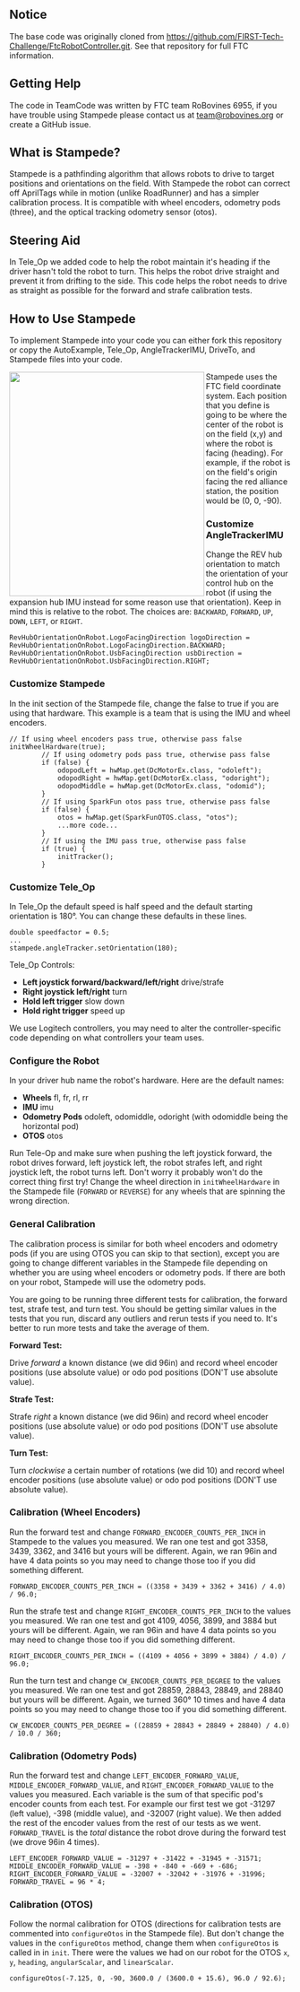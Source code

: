 ## Notice

The base code was originally cloned from https://github.com/FIRST-Tech-Challenge/FtcRobotController.git.  See that repository for full FTC information.

## Getting Help

The code in TeamCode was written by FTC team RoBovines 6955, if you have trouble using Stampede please contact us at team@robovines.org or create a GitHub issue.

## What is Stampede?

Stampede is a pathfinding algorithm that allows robots to drive to target positions and orientations on the field. With Stampede the robot can correct off AprilTags while in motion (unlike RoadRunner) and has a simpler calibration process. It is compatible with wheel encoders, odometry pods (three), and the optical tracking odometry sensor (otos).

## Steering Aid
In Tele_Op we added code to help the robot maintain it's heading if the driver hasn't told the robot to turn. This helps the robot drive straight and prevent it from drifting to the side. This code helps the robot needs to drive as straight as possible for the forward and strafe calibration tests.

## How to Use Stampede

To implement Stampede into your code you can either fork this repository or copy the AutoExample, Tele_Op, AngleTrackerIMU, DriveTo, and Stampede files into your code. 

<img align="left" width=348 height=400 src="https://github.com/user-attachments/assets/a71adffd-00ef-47cc-a08b-dec52f076f1a">
Stampede uses the FTC field coordinate system. Each position that you define is going to be where the center of the robot is on the field (x,y) and where the robot is facing (heading). For example, if the robot is on the field's origin facing the red alliance station, the position would be (0, 0, -90).

### Customize AngleTrackerIMU
Change the REV hub orientation to match the orientation of your control hub on the robot (if using the expansion hub IMU instead for some reason use that orientation). Keep in mind this is relative to the robot. The choices are: `BACKWARD`, `FORWARD`, `UP`, `DOWN`, `LEFT`, or `RIGHT`.
```
RevHubOrientationOnRobot.LogoFacingDirection logoDirection = RevHubOrientationOnRobot.LogoFacingDirection.BACKWARD;
RevHubOrientationOnRobot.UsbFacingDirection usbDirection = RevHubOrientationOnRobot.UsbFacingDirection.RIGHT;
```

### Customize Stampede
In the init section of the Stampede file, change the false to true if you are using that hardware. This example is a team that is using the IMU and wheel encoders.
```
// If using wheel encoders pass true, otherwise pass false
initWheelHardware(true);
        // If using odometry pods pass true, otherwise pass false
        if (false) {
            odopodLeft = hwMap.get(DcMotorEx.class, "odoleft");
            odopodRight = hwMap.get(DcMotorEx.class, "odoright");
            odopodMiddle = hwMap.get(DcMotorEx.class, "odomid");
        }
        // If using SparkFun otos pass true, otherwise pass false
        if (false) {
            otos = hwMap.get(SparkFunOTOS.class, "otos");
            ...more code...
        }
        // If using the IMU pass true, otherwise pass false
        if (true) {
            initTracker();
        }
```

### Customize Tele_Op
In Tele_Op the default speed is half speed and the default starting orientation is 180°. You can change these defaults in these lines.
```
double speedfactor = 0.5;
...
stampede.angleTracker.setOrientation(180);
```
Tele_Op Controls:
- **Left joystick forward/backward/left/right** drive/strafe
- **Right joystick left/right** turn
- **Hold left trigger** slow down
- **Hold right trigger** speed up

We use Logitech controllers, you may need to alter the controller-specific code depending on what controllers your team uses.

### Configure the Robot
In your driver hub name the robot's hardware. Here are the default names:
- **Wheels** fl, fr, rl, rr
- **IMU** imu
- **Odometry Pods** odoleft, odomiddle, odoright (with odomiddle being the horizontal pod)
- **OTOS** otos

Run Tele-Op and make sure when pushing the left joystick forward, the robot drives forward, left joystick left, the robot strafes left, and right joystick left, the robot turns left. Don't worry it probably won't do the correct thing first try! Change the wheel direction in `initWheelHardware` in the Stampede file (`FORWARD` or `REVERSE`) for any wheels that are spinning the wrong direction.

### General Calibration
The calibration process is similar for both wheel encoders and odometry pods (if you are using OTOS you can skip to that section), except you are going to change different variables in the Stampede file depending on whether you are using wheel encoders or odometry pods. If there are both on your robot, Stampede will use the odometry pods. 

You are going to be running three different tests for calibration, the forward test, strafe test, and turn test. You should be getting similar values in the tests that you run, discard any outliers and rerun tests if you need to. It's better to run more tests and take the average of them.

**Forward Test:** 

Drive *forward* a known distance (we did 96in) and record wheel encoder positions (use absolute value) or odo pod positions (DON'T use absolute value).

**Strafe Test:** 

Strafe *right* a known distance (we did 96in) and record wheel encoder positions (use absolute value) or odo pod positions (DON'T use absolute value).

**Turn Test:** 

Turn *clockwise* a certain number of rotations (we did 10) and record wheel encoder positions (use absolute value) or odo pod positions (DON'T use absolute value).

### Calibration (Wheel Encoders)
Run the forward test and change `FORWARD_ENCODER_COUNTS_PER_INCH` in Stampede to the values you measured. We ran one test and got 3358, 3439, 3362, and 3416 but yours will be different. Again, we ran 96in and have 4 data points so you may need to change those too if you did something different.
```
FORWARD_ENCODER_COUNTS_PER_INCH = ((3358 + 3439 + 3362 + 3416) / 4.0) / 96.0;
```
Run the strafe test and change `RIGHT_ENCODER_COUNTS_PER_INCH` to the values you measured. We ran one test and got 4109, 4056, 3899, and 3884 but yours will be different. Again, we ran 96in and have 4 data points so you may need to change those too if you did something different.
```
RIGHT_ENCODER_COUNTS_PER_INCH = ((4109 + 4056 + 3899 + 3884) / 4.0) / 96.0;
```
Run the turn test and change `CW_ENCODER_COUNTS_PER_DEGREE` to the values you measured. We ran one test and got 28859, 28843, 28849, and 28840 but yours will be different. Again, we turned 360° 10 times and have 4 data points so you may need to change those too if you did something different.
```
CW_ENCODER_COUNTS_PER_DEGREE = ((28859 + 28843 + 28849 + 28840) / 4.0) / 10.0 / 360;
```

### Calibration (Odometry Pods)
Run the forward test and change `LEFT_ENCODER_FORWARD_VALUE`, `MIDDLE_ENCODER_FORWARD_VALUE`, and `RIGHT_ENCODER_FORWARD_VALUE` to the values you measured. Each variable is the sum of that specific pod's encoder counts from each test. For example our first test we got -31297 (left value), -398 (middle value), and -32007 (right value). We then added the rest of the encoder values from the rest of our tests as we went. `FORWARD_TRAVEL` is the *total* distance the robot drove during the forward test (we drove 96in 4 times).
```
LEFT_ENCODER_FORWARD_VALUE = -31297 + -31422 + -31945 + -31571;
MIDDLE_ENCODER_FORWARD_VALUE = -398 + -840 + -669 + -686;
RIGHT_ENCODER_FORWARD_VALUE = -32007 + -32042 + -31976 + -31996;
FORWARD_TRAVEL = 96 * 4;
```

### Calibration (OTOS)
Follow the normal calibration for OTOS (directions for calibration tests are commented into `configureOtos` in the Stampede file). But don't change the values in the `configureOtos` method, change them when `configureOtos` is called in in `init`. There were the values we had on our robot for the OTOS `x`, `y`, `heading`, `angularScalar`, and `linearScalar`.
```
configureOtos(-7.125, 0, -90, 3600.0 / (3600.0 + 15.6), 96.0 / 92.6);
```

